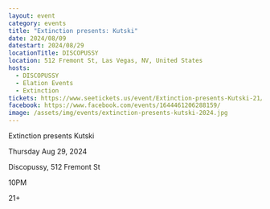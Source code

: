 ```yaml
---
layout: event
category: events
title: "Extinction presents: Kutski"
date: 2024/08/09
datestart: 2024/08/29
locationTitle: DISCOPUSSY
location: 512 Fremont St, Las Vegas, NV, United States
hosts:
  - DISCOPUSSY
  - Elation Events
  - Extinction
tickets: https://www.seetickets.us/event/Extinction-presents-Kutski-21/610186
facebook: https://www.facebook.com/events/1644461206288159/
image: /assets/img/events/extinction-presents-kutski-2024.jpg
---
```


Extinction presents Kutski

Thursday Aug 29, 2024

Discopussy, 512 Fremont St

10PM

21+